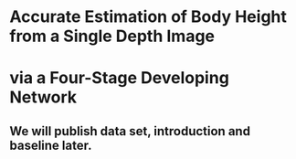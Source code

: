 # Accurate Estimation of Body Height from a Single Depth Image
# via a Four-Stage Developing Network

## We will publish data set, introduction and baseline later.
